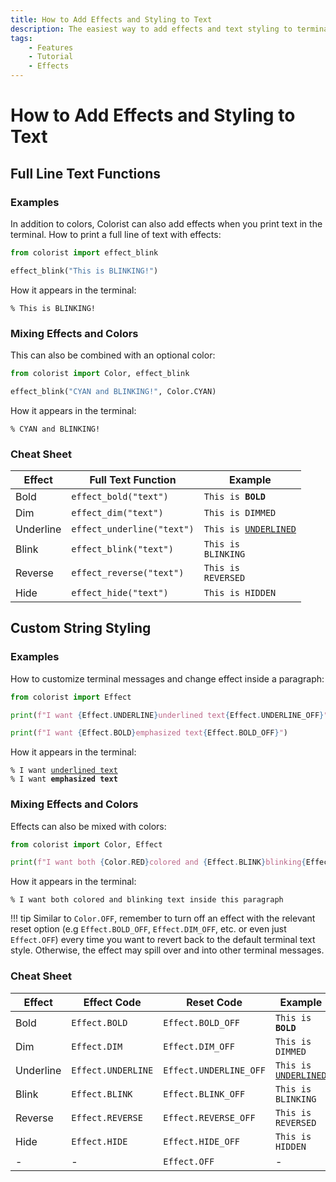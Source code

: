 ```yaml
---
title: How to Add Effects and Styling to Text
description: The easiest way to add effects and text styling to terminal output using Colorist for Python. Includes code examples.
tags:
    - Features
    - Tutorial
    - Effects
---
```


# How to Add Effects and Styling to Text
## Full Line Text Functions
### Examples
In addition to colors, Colorist can also add effects when you print text in the terminal. How to print a full line of text with effects:

```python linenums="1" hl_lines="3"
from colorist import effect_blink

effect_blink("This is BLINKING!")
```

How it appears in the terminal:

<pre><code>% <span class="effect-blinking">This is BLINKING!</span></code></pre>

### Mixing Effects and Colors
This can also be combined with an optional color:

```python linenums="1" hl_lines="3"
from colorist import Color, effect_blink

effect_blink("CYAN and BLINKING!", Color.CYAN)
```

How it appears in the terminal:

<pre><code>% <span class="effect-blinking fg-cyan">CYAN and BLINKING!</span></code></pre>

### Cheat Sheet

| Effect           | Full Text Function         | Example                                                            |
| ---------------- | -------------------------- | ------------------------------------------------------------------ |
| Bold             | `effect_bold("text")`      | <code>This is <strong>BOLD</strong></code>                         |
| Dim              | `effect_dim("text")`       | <code>This is <span class="effect-dimmed">DIMMED</span></code>     |
| Underline        | `effect_underline("text")` | <code>This is <u>UNDERLINED</u></code>                             |
| Blink            | `effect_blink("text")`     | <code>This is <span class="effect-blinking">BLINKING</span></code> |
| Reverse          | `effect_reverse("text")`   | <code>This is <span class="bg-bright-white">REVERSED</span></code> |
| Hide             | `effect_hide("text")`      | <code>This is <span class="effect-hidden">HIDDEN</span></code>     |

## Custom String Styling
### Examples
How to customize terminal messages and change effect inside a paragraph:

```python linenums="1" hl_lines="3 5"
from colorist import Effect

print(f"I want {Effect.UNDERLINE}underlined text{Effect.UNDERLINE_OFF}")

print(f"I want {Effect.BOLD}emphasized text{Effect.BOLD_OFF}")
```

How it appears in the terminal:

<pre><code>% I want <u>underlined text</u>
% I want <strong>emphasized text</strong></code></pre>

### Mixing Effects and Colors
Effects can also be mixed with colors:

```python linenums="1" hl_lines="3"
from colorist import Color, Effect

print(f"I want both {Color.RED}colored and {Effect.BLINK}blinking{Effect.BLINK_OFF} text{Color.OFF} inside this paragraph")
```

How it appears in the terminal:

<pre><code>% I want both <span class="fg-red">colored and <span class="effect-blinking">blinking</span> text</span> inside this paragraph</code></pre>

!!! tip
    Similar to `Color.OFF`, remember to turn off an effect with the relevant reset option (e.g `Effect.BOLD_OFF`, `Effect.DIM_OFF`, etc. or even just `Effect.OFF`) every time you want to revert back to the default terminal text style. Otherwise, the effect may spill over and into other terminal messages.

### Cheat Sheet

| Effect           | Effect Code        | Reset Code             | Example                                                            |
| ---------------- | ------------------ | ---------------------- | ------------------------------------------------------------------ |
| Bold             | `Effect.BOLD`      | `Effect.BOLD_OFF`      | <code>This is <strong>BOLD</strong></code>                         |
| Dim              | `Effect.DIM`       | `Effect.DIM_OFF`       | <code>This is <span class="effect-dimmed">DIMMED</span></code>     |
| Underline        | `Effect.UNDERLINE` | `Effect.UNDERLINE_OFF` | <code>This is <u>UNDERLINED</u></code>                             |
| Blink            | `Effect.BLINK`     | `Effect.BLINK_OFF`     | <code>This is <span class="effect-blinking">BLINKING</span></code> |
| Reverse          | `Effect.REVERSE`   | `Effect.REVERSE_OFF`   | <code>This is <span class="bg-bright-white">REVERSED</span></code> |
| Hide             | `Effect.HIDE`      | `Effect.HIDE_OFF`      | <code>This is <span class="effect-hidden">HIDDEN</span></code>     |
| -                | -                  | `Effect.OFF`           | -                                                                  |
